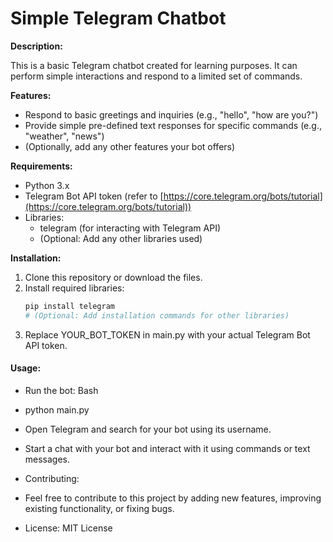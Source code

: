 # Simple Telegram Chatbot

**Description:**

This is a basic Telegram chatbot created for learning purposes. It can perform simple interactions and respond to a limited set of commands.

**Features:**

* Respond to basic greetings and inquiries (e.g., "hello", "how are you?")
* Provide simple pre-defined text responses for specific commands (e.g., "weather", "news")
* (Optionally, add any other features your bot offers)

**Requirements:**

* Python 3.x
* Telegram Bot API token (refer to [https://core.telegram.org/bots/tutorial](https://core.telegram.org/bots/tutorial))
* Libraries:
    * telegram (for interacting with Telegram API)
    * (Optional: Add any other libraries used)

**Installation:**

1. Clone this repository or download the files.
2. Install required libraries:
   ```bash
   pip install telegram
   # (Optional: Add installation commands for other libraries)


3. Replace YOUR_BOT_TOKEN in main.py with your actual Telegram Bot API token.


#### Usage:
* Run the bot:
Bash

* python main.py
* Open Telegram and search for your bot using its username.
* Start a chat with your bot and interact with it using commands or text messages.
* Contributing:

* Feel free to contribute to this project by adding new features, improving existing functionality, or fixing bugs.

* License: MIT License

